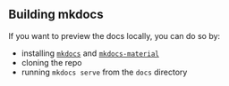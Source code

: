 ## Building mkdocs

If you want to preview the docs locally, you can do so by:

- installing [`mkdocs`](https://www.mkdocs.org/#installation) and [`mkdocs-material`](https://squidfunk.github.io/mkdocs-material/getting-started/#installation)
- cloning the repo
- running `mkdocs serve` from the `docs` directory
